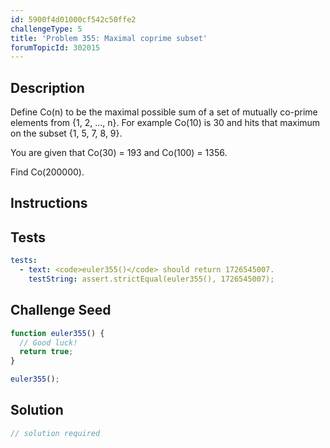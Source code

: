 ```yaml
---
id: 5900f4d01000cf542c50ffe2
challengeType: 5
title: 'Problem 355: Maximal coprime subset'
forumTopicId: 302015
---
```


## Description
<section id='description'>
Define Co(n) to be the maximal possible sum of a set of mutually co-prime elements from {1, 2, ..., n}. For example Co(10) is 30 and hits that maximum on the subset {1, 5, 7, 8, 9}.



You are given that Co(30) = 193 and Co(100) = 1356.


Find Co(200000).
</section>

## Instructions
<section id='instructions'>

</section>

## Tests
<section id='tests'>

```yml
tests:
  - text: <code>euler355()</code> should return 1726545007.
    testString: assert.strictEqual(euler355(), 1726545007);

```

</section>

## Challenge Seed
<section id='challengeSeed'>

<div id='js-seed'>

```js
function euler355() {
  // Good luck!
  return true;
}

euler355();
```

</div>



</section>

## Solution
<section id='solution'>

```js
// solution required
```

</section>
